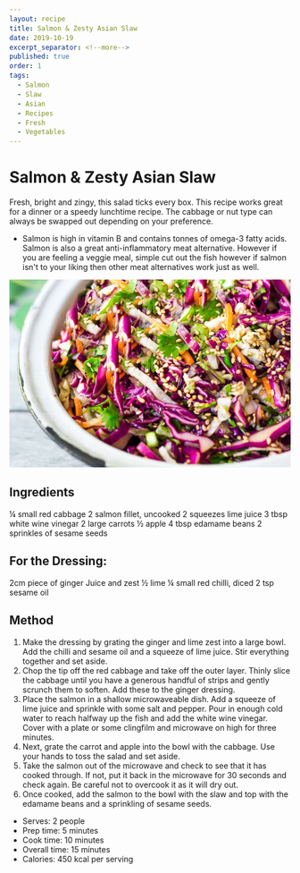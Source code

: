 ```yaml
---
layout: recipe
title: Salmon & Zesty Asian Slaw
date: 2019-10-19
excerpt_separator: <!--more-->
published: true
order: 1
tags:
  - Salmon
  - Slaw
  - Asian
  - Recipes
  - Fresh
  - Vegetables
---
```


# Salmon & Zesty Asian Slaw

Fresh, bright and zingy, this salad ticks every box. This recipe works great for a dinner or a speedy lunchtime recipe. The cabbage or nut type can always be swapped out depending on your preference.

-	Salmon is high in vitamin B and contains tonnes of omega-3 fatty acids. Salmon is also a great anti-inflammatory meat alternative. However if you are feeling a veggie meal, simple cut out the fish however if salmon isn't to your liking then other meat alternatives work just as well.

<!--more-->

[![Salmon & Zesty Asain Slaw](/_uploads/asianslaw.jpg)](/_uploads/asianslaw.jpg)

## Ingredients

¼ small red cabbage
2 salmon fillet, uncooked
2 squeezes lime juice
3 tbsp white wine vinegar
2 large carrots
½ apple
4 tbsp edamame beans
2 sprinkles of sesame seeds

## For the Dressing:
2cm piece of ginger
Juice and zest ½ lime
¼ small red chilli, diced
2 tsp sesame oil

## Method

1. Make the dressing by grating the ginger and lime zest into a large bowl. Add the chilli and sesame oil and a squeeze of lime juice. Stir everything together and set aside.
2. Chop the tip off the red cabbage and take off the outer layer. Thinly slice the cabbage until you have a generous handful of strips and gently scrunch them to soften. Add these to the ginger dressing.
3. Place the salmon in a shallow microwaveable dish. Add a squeeze of lime juice and sprinkle with some salt and pepper. Pour in enough cold water to reach halfway up the fish and add the white wine vinegar. Cover with a plate or some clingfilm and microwave on high for three minutes.
4. Next, grate the carrot and apple into the bowl with the cabbage. Use your hands to toss the salad and set aside.
5. Take the salmon out of the microwave and check to see that it has cooked through. If not, put it back in the microwave for 30 seconds and check again. Be careful not to overcook it as it will dry out.
6. Once cooked, add the salmon to the bowl with the slaw and top with the edamame beans and a sprinkling of sesame seeds.

- Serves: 2 people
- Prep time: 5 minutes
- Cook time: 10 minutes
- Overall time: 15 minutes
- Calories: 450 kcal per serving
